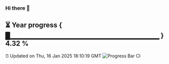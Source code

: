 ### Hi there 👋
⏳ Year progress { █▁▁▁▁▁▁▁▁▁▁▁▁▁▁▁▁▁▁▁▁▁▁▁▁▁▁▁▁▁ } 4.32 %
---
⏰ Updated on Thu, 16 Jan 2025 18:10:19 GMT
![Progress Bar CI](https://github.com/Moyi321/Moyi321/workflows/Progress%20Bar%20CI/badge.svg)
